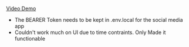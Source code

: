 [Video Demo](https://www.tella.tv/video/abhiseks-video-hrgx)

- The BEARER Token needs to be kept in .env.local for the social media app
- Couldn't work much on UI due to time contraints. Only Made it functionable
